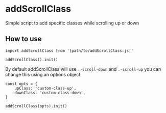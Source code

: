 # addScrollClass
Simple script to add specific classes while scrolling up or down

## How to use

```
import addScrollClass from '[path/to/addScrollClass.js]'

addScrollClass().init()
```
By default addScrollClass will use `.-scroll-down` and `.-scroll-up` you can change this using an options object: 

```
const opts = {
	upClass: 'custom-class-up',
	downClass: 'custom-class-down',
}

addScrollClass(opts).init()
```